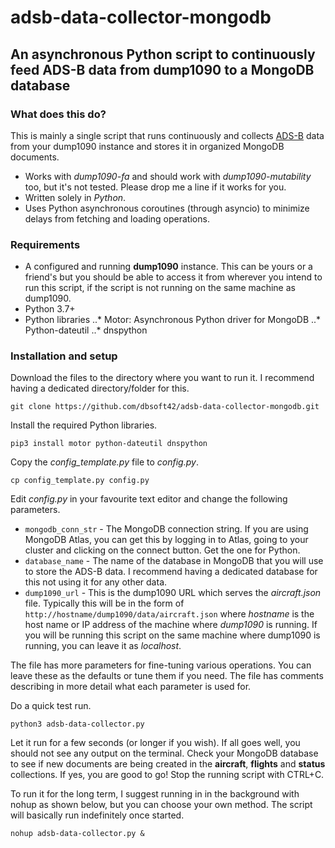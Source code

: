 adsb-data-collector-mongodb
======
## An asynchronous Python script to continuously feed ADS-B data from dump1090 to a MongoDB database

### What does this do?
This is mainly a single script that runs continuously and collects [ADS-B](https://en.wikipedia.org/wiki/Automatic_Dependent_Surveillance%E2%80%93Broadcast "What is ADS-B?") data from your dump1090 instance and stores it in organized MongoDB documents.

* Works with *dump1090-fa* and should work with *dump1090-mutability* too, but it's not tested. Please drop me a line if it works for you.
* Written solely in *Python*.
* Uses Python asynchronous coroutines (through asyncio) to minimize delays from fetching and loading operations.

### Requirements
* A configured and running **dump1090** instance. This can be yours or a friend's but you should be able to access it from wherever you intend to run this script, if the script is not running on the same machine as dump1090.
* Python 3.7+
* Python libraries
..* Motor: Asynchronous Python driver for MongoDB
..* Python-dateutil
..* dnspython

### Installation and setup
Download the files to the directory where you want to run it. I recommend having a dedicated directory/folder for this.
```
git clone https://github.com/dbsoft42/adsb-data-collector-mongodb.git
```
Install the required Python libraries.
```
pip3 install motor python-dateutil dnspython
```
Copy the *config_template.py* file to *config.py*.
```
cp config_template.py config.py
```
Edit *config.py* in your favourite text editor and change the following parameters.
* `mongodb_conn_str` - The MongoDB connection string. If you are using MongoDB Atlas, you can get this by logging in to Atlas, going to your cluster and clicking on the connect button. Get the one for Python.
* `database_name` - The name of the database in MongoDB that you will use to store the ADS-B data. I recommend having a dedicated database for this not using it for any other data.
* `dump1090_url` - This is the dump1090 URL which serves the *aircraft.json* file. Typically this will be in the form of `http://hostname/dump1090/data/aircraft.json` where *hostname* is the host name or IP address of the machine where *dump1090* is running. If you will be running this script on the same machine where dump1090 is running, you can leave it as *localhost*.

The file has more parameters for fine-tuning various operations. You can leave these as the defaults or tune them if you need. The file has comments describing in more detail what each parameter is used for.

Do a quick test run.
```
python3 adsb-data-collector.py
```
Let it run for a few seconds (or longer if you wish). If all goes well, you should not see any output on the terminal. Check your MongoDB database to see if new documents are being created in the **aircraft**, **flights** and **status** collections. If yes, you are good to go! Stop the running script with CTRL+C.

To run it for the long term, I suggest running in in the background with nohup as shown below, but you can choose your own method. The script will basically run indefinitely once started.
```
nohup adsb-data-collector.py &
```
